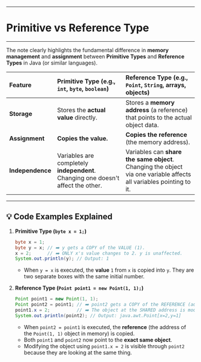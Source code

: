 
---

# Primitive vs Reference Type

---

The note clearly highlights the fundamental difference in **memory management** and **assignment** between **Primitive Types** and **Reference Types** in Java (or similar languages).

| Feature | Primitive Type (e.g., `int`, `byte`, `boolean`) | Reference Type (e.g., `Point`, `String`, arrays, objects) |
| :--- | :--- | :--- |
| **Storage** | Stores the **actual value** directly. | Stores a **memory address** (a reference) that points to the actual object data. |
| **Assignment** | **Copies the value.** | **Copies the reference** (the memory address). |
| **Independence** | Variables are completely **independent**. Changing one doesn't affect the other. | Variables can **share the same object**. Changing the object via one variable affects all variables pointing to it. |

-----

## 💡 Code Examples Explained

1.  **Primitive Type (`byte x = 1;`)**

    ```java
    byte x = 1;
    byte y = x; // ➡️ y gets a COPY of the VALUE (1).
    x = 2;      // ➡️ ONLY x's value changes to 2. y is unaffected.
    System.out.println(y); // Output: 1
    ```

      - When `y = x` is executed, the **value** `1` from `x` is copied into `y`. They are two separate boxes with the same initial number.

2.  **Reference Type (`Point point1 = new Point(1, 1);`)**

    ```java
    Point point1 = new Point(1, 1);
    Point point2 = point1; // ➡️ point2 gets a COPY of the REFERENCE (address).
    point1.x = 2;          // ➡️ The object at the SHARED address is modified.
    System.out.println(point2); // Output: java.awt.Point[x=2,y=1]
    ```

      - When `point2 = point1` is executed, the **reference** (the address of the `Point(1, 1)` object in memory) is copied.
      - Both `point1` and `point2` now point to the **exact same object**.
      - Modifying the object using `point1.x = 2` is visible through `point2` because they are looking at the same thing.